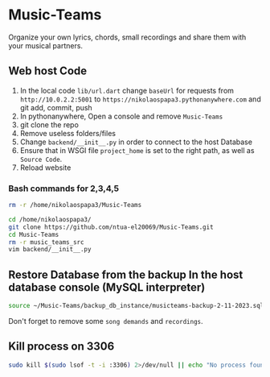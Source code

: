 # Music-Teams
Organize your own lyrics, chords, small recordings and share them with your musical partners.

## Web host Code

1. In the local code `lib/url.dart` change `baseUrl` for requests from `http://10.0.2.2:5001` to `https://nikolaospapa3.pythonanywhere.com` and git add, commit, push
2. In pythonanywhere, Open a console  and  remove `Music-Teams`
3. git clone the repo
4. Remove useless folders/files
5. Change `backend/__init__.py` in order to connect to the host Database 
6. Ensure that in WSGI file `project_home` is set to the right path, as well as `Source Code`.
7. Reload website

### Bash commands for 2,3,4,5
```bash
rm -r /home/nikolaospapa3/Music-Teams
```
```bash
cd /home/nikolaospapa3/
git clone https://github.com/ntua-el20069/Music-Teams.git
cd Music-Teams
rm -r music_teams_src
vim backend/__init__.py
```

## Restore Database from the backup In the host database console (MySQL interpreter) 
```bash
source ~/Music-Teams/backup_db_instance/musicteams-backup-2-11-2023.sql;
```
Don't forget to remove some `song demands` and `recordings`.

## Kill process on 3306
```bash
sudo kill $(sudo lsof -t -i :3306) 2>/dev/null || echo "No process found on port 3306"
```
